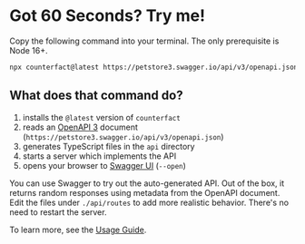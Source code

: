 # Got 60 Seconds? Try me!

Copy the following command into your terminal. The only prerequisite is Node 16+.

```sh copy
npx counterfact@latest https://petstore3.swagger.io/api/v3/openapi.json api --open
```

## What does that command do?

1. installs the `@latest` version of `counterfact`
2. reads an [OpenAPI 3](https://oai.github.io/Documentation/) document (`https://petstore3.swagger.io/api/v3/openapi.json`)
3. generates TypeScript files in the `api` directory
4. starts a server which implements the API
5. opens your browser to [Swagger UI](https://swagger.io/tools/swagger-ui/) (`--open`)

You can use Swagger to try out the auto-generated API. Out of the box, it returns random responses using metadata from the OpenAPI document. Edit the files under `./api/routes` to add more realistic behavior. There's no need to restart the server.

To learn more, see the [Usage Guide](./usage.md).

